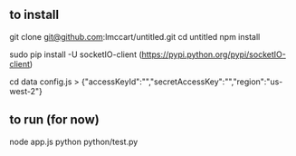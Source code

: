 ## to install

git clone git@github.com:lmccart/untitled.git
cd untitled
npm install

sudo pip install -U socketIO-client
(https://pypi.python.org/pypi/socketIO-client)

cd data
config.js > {"accessKeyId":"","secretAccessKey":"","region":"us-west-2"}

## to run (for now)
node app.js
python python/test.py